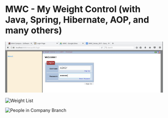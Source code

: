 # MWC - My Weight Control (with Java, Spring, Hibernate, AOP, and many others)


![Login](/screenshot/mwc-login.jpg)

![Weight List](/screenshot/mwc-series-details.jpg)

![People in Company Branch](/sreenshot/mwc-list-people-in-branch.jpg)


